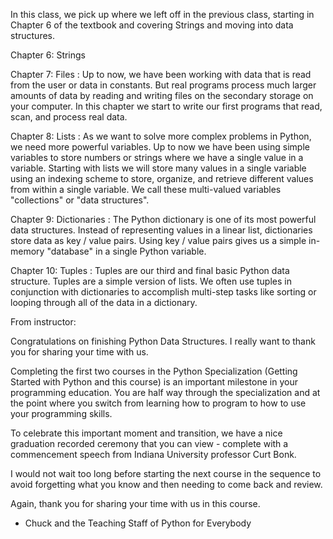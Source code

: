 In this class, we pick up where we left off in the previous class, starting in 
Chapter 6 of the textbook and covering Strings and moving into data structures. 

Chapter 6: Strings

Chapter 7: Files : Up to now, we have been working with data that is read from the user or data in constants. But real programs process much larger amounts of data by reading and writing files on the secondary storage on your computer. In this chapter we start to write our first programs that read, scan, and process real data. 

Chapter 8: Lists : As we want to solve more complex problems in Python, we need more powerful variables. Up to now we have been using simple variables to store numbers or strings where we have a single value in a variable. Starting with lists we will store many values in a single variable using an indexing scheme to store, organize, and retrieve different values from within a single variable. We call these multi-valued variables "collections" or "data structures".

Chapter 9: Dictionaries : The Python dictionary is one of its most powerful data structures. Instead of representing values in a linear list, dictionaries store data as key / value pairs. Using key / value pairs gives us a simple in-memory "database" in a single Python variable.

Chapter 10: Tuples : Tuples are our third and final basic Python data structure. Tuples are a simple version of lists. We often use tuples in conjunction with dictionaries to accomplish multi-step tasks like sorting or looping through all of the data in a dictionary.

From instructor:

Congratulations on finishing Python Data Structures. I really want to thank you for sharing your time with us.

Completing the first two courses in the Python Specialization (Getting Started with Python and this course) is an important milestone in your programming education. You are half way through the specialization and at the point where you switch from learning how to program to how to use your programming skills.

To celebrate this important moment and transition, we have a nice graduation recorded ceremony that you can view - complete with a commencement speech from Indiana University professor Curt Bonk.

I would not wait too long before starting the next course in the sequence to avoid forgetting what you know and then needing to come back and review.

Again, thank you for sharing your time with us in this course.

- Chuck and the Teaching Staff of Python for Everybody
